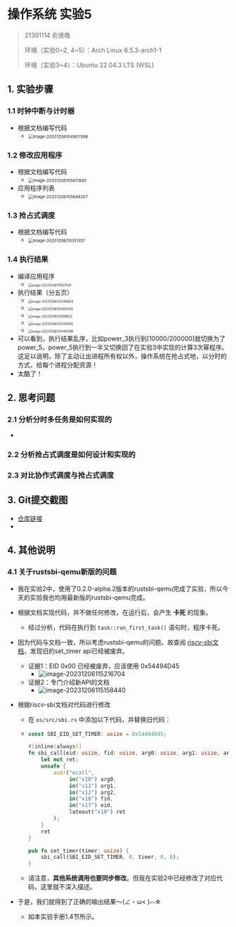# 操作系统 实验5

> 21301114 俞贤皓
>
> 环境（实验0~2, 4~5）：Arch Linux 6.5.3-arch1-1
>
> 环境（实验3~4）：Ubuntu 22.04.3 LTS (WSL)

## 1. 实验步骤

### 1.1 时钟中断与计时器

* 根据文档编写代码
  * <img src="./README/image-20231206104907598.png" alt="image-20231206104907598" style="zoom:67%;" />

### 1.2 修改应用程序

* 根据文档编写代码
  * <img src="./README/image-20231206105611840.png" alt="image-20231206105611840" style="zoom:67%;" />
* 应用程序列表
  * <img src="./README/image-20231206105646257.png" alt="image-20231206105646257" style="zoom:67%;" />

### 1.3 抢占式调度

* 根据文档编写代码
  * <img src="./README/image-20231206110311357.png" alt="image-20231206110311357" style="zoom: 67%;" />

### 1.4 执行结果

* 编译应用程序
  * <img src="./README/image-20231206110537541.png" alt="image-20231206110537541" style="zoom: 50%;" />
* 执行结果（分五页）
  * <img src="./README/image-20231206120344654.png" alt="image-20231206120344654" style="zoom:50%;" />
  * <img src="./README/image-20231206120400035.png" alt="image-20231206120400035" style="zoom:50%;" />
  * <img src="./README/image-20231206120416623.png" alt="image-20231206120416623" style="zoom:50%;" />
  * <img src="./README/image-20231206120430580.png" alt="image-20231206120430580" style="zoom:50%;" />
  * <img src="./README/image-20231206120440398.png" alt="image-20231206120440398" style="zoom:50%;" />
* 可以看到，执行结果乱序，比如power_3执行到[10000/200000]就切换为了power_5，power_5执行到一半又切换回了在实验3中实现的计算3次幂程序。这足以说明，除了主动让出进程所有权以外，操作系统在抢占式地，以分时的方式，给每个进程分配资源！
* 太酷了！

## 2. 思考问题

### 2.1 分析分时多任务是如何实现的

* 

### 2.2 分析抢占式调度是如何设计和实现的

### 2.3 对比协作式调度与抢占式调度

## 3. Git提交截图

* [仓库链接](https://github.com/YXHXianYu/GardenerOS)
* 

## 4. 其他说明

### 4.1 关于rustsbi-qemu新版的问题

* 我在实验2中，使用了0.2.0-alpha.2版本的rustsbi-qemu完成了实验，所以今天的实验我也均用最新版的rustsbi-qemu完成。

* 根据文档实现代码，并不做任何修改，在运行后，会产生 **卡死** 的现象。

  * 经过分析，代码在执行到 `task::run_first_task()` 语句时，程序卡死。

* 因为代码与文档一致，所以考虑rustsbi-qemu的问题。故查阅 [riscv-sbi文档](https://github.com/riscv-non-isa/riscv-sbi-doc/releases/download/v2.0-rc1/riscv-sbi.pdf)，发现旧的set_timer api已经被废弃。

  * 证据1：EID 0x00 已经被废弃，应该使用 0x54494D45
    * ![image-20231206115216704](./README/image-20231206115216704.png)
  * 证据2：专门介绍新API的文档
    * ![image-20231206115158440](./README/image-20231206115158440.png)

* 根据riscv-sbi文档对代码进行修改

  * 在 `os/src/sbi.rs` 中添加以下代码，并替换旧代码：

  * ```rust
    const SBI_EID_SET_TIMER: usize = 0x54494D45;
    
    #[inline(always)]
    fn sbi_call(eid: usize, fid: usize, arg0: usize, arg1: usize, arg2: usize) -> usize {
        let mut ret;
        unsafe {
            asm!("ecall",
                 in("x10") arg0,
                 in("x11") arg1,
                 in("x12") arg2,
                 in("x16") fid,
                 in("x17") eid,
                 lateout("x10") ret
            );
        }
        ret
    }
    
    pub fn set_timer(timer: usize) {
        sbi_call(SBI_EID_SET_TIMER, 0, timer, 0, 0);
    }
    ```

  * 请注意，**其他系统调用也要同步修改**。但我在实验2中已经修改了对应代码，这里就不深入描述。

* 于是，我们就得到了正确的输出结果～(∠・ω< )⌒☆

  * 如本实验手册1.4节所示。
